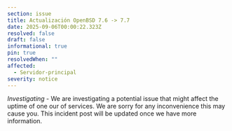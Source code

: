 ```yaml
---
section: issue
title: Actualización OpenBSD 7.6 -> 7.7
date: 2025-09-06T00:00:22.323Z
resolved: false
draft: false
informational: true
pin: true
resolvedWhen: ""
affected:
  - Servidor-principal
severity: notice
---
```

*Investigating* - We are investigating a potential issue that might affect the uptime of one our of services. We are sorry for any inconvenience this may cause you. This incident post will be updated once we have more information.